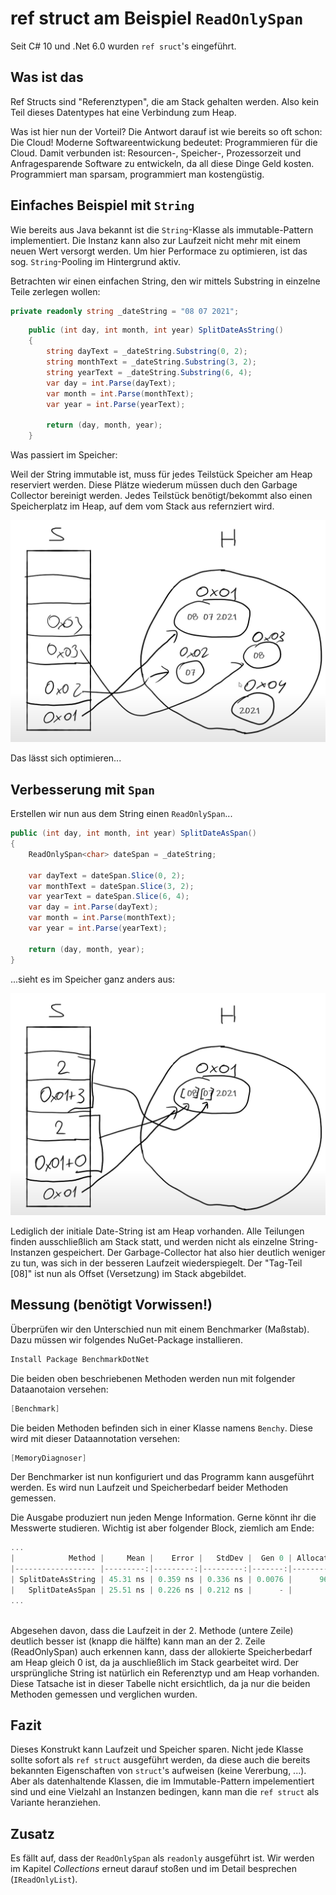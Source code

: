 # ref struct am Beispiel ``ReadOnlySpan``

Seit C# 10 und .Net 6.0 wurden ``ref sruct``'s eingeführt.

## Was ist das

Ref Structs sind "Referenztypen", die am Stack gehalten werden. Also kein Teil dieses Datentypes hat eine Verbindung zum Heap.

Was ist hier nun der Vorteil? Die Antwort darauf ist wie bereits so oft schon: Die Cloud! Moderne Softwareentwickung bedeutet: Programmieren für die Cloud. Damit verbunden ist: Resourcen-, Speicher-, Prozessorzeit und Anfragesparende Software zu entwickeln, da all diese Dinge Geld kosten. Programmiert man sparsam, programmiert man kostengüstig.

## Einfaches Beispiel mit `String`

Wie bereits aus Java bekannt ist die ``String``-Klasse als immutable-Pattern implementiert. Die Instanz kann also zur Laufzeit nicht mehr mit einem neuen Wert versorgt werden. Um hier Performace zu optimieren, ist das sog. ``String``-Pooling im Hintergrund aktiv.

Betrachten wir einen einfachen String, den wir mittels Substring in einzelne Teile zerlegen wollen:

```C#
private readonly string _dateString = "08 07 2021";
```

``` C#
    public (int day, int month, int year) SplitDateAsString()
    {
        string dayText = _dateString.Substring(0, 2);
        string monthText = _dateString.Substring(3, 2);
        string yearText = _dateString.Substring(6, 4);
        var day = int.Parse(dayText);
        var month = int.Parse(monthText);
        var year = int.Parse(yearText);

        return (day, month, year);
    }
```

Was passiert im Speicher:

Weil der String immutable ist, muss für jedes Teilstück Speicher am Heap reserviert werden. Diese Plätze wiederum müssen duch den Garbage Collector bereinigt werden. Jedes Teilstück benötigt/bekommt also einen Speicherplatz im Heap, auf dem vom Stack aus refernziert wird.

![String](String.png)

Das lässt sich optimieren...

## Verbesserung mit `Span`

Erstellen wir nun aus dem String einen `ReadOnlySpan`...

```C#
public (int day, int month, int year) SplitDateAsSpan()
{
    ReadOnlySpan<char> dateSpan = _dateString;

    var dayText = dateSpan.Slice(0, 2);
    var monthText = dateSpan.Slice(3, 2);
    var yearText = dateSpan.Slice(6, 4);
    var day = int.Parse(dayText);
    var month = int.Parse(monthText);
    var year = int.Parse(yearText);

    return (day, month, year);
}
```

...sieht es im Speicher ganz anders aus:

![Span](Span.png)

Lediglich der initiale Date-String ist am Heap vorhanden. Alle Teilungen finden ausschließlich am Stack statt, und werden nicht als einzelne String-Instanzen gespeichert. Der Garbage-Collector hat also hier deutlich weniger zu tun, was sich in der besseren Laufzeit wiederspiegelt. Der "Tag-Teil [08]" ist nun als Offset (Versetzung) im Stack abgebildet.

## Messung (benötigt Vorwissen!)

Überprüfen wir den Unterschied nun mit einem Benchmarker (Maßstab). Dazu müssen wir folgendes NuGet-Package installieren.

```Powershell
Install Package BenchmarkDotNet
```

Die beiden oben beschriebenen Methoden werden nun mit folgender Dataanotaion versehen:

```C#
[Benchmark]
```

Die beiden Methoden befinden sich in einer Klasse namens ``Benchy``. Diese wird mit dieser Dataannotation versehen:

```C#
[MemoryDiagnoser]
```

Der Benchmarker ist nun konfiguriert und das Programm kann ausgeführt werden. Es wird nun Laufzeit und Speicherbedarf beider Methoden gemessen.

Die Ausgabe produziert nun jeden Menge Information. Gerne könnt ihr die Messwerte studieren. Wichtig ist aber folgender Block, ziemlich am Ende:

```powershell
...
|            Method |     Mean |    Error |   StdDev |  Gen 0 | Allocated |
|------------------ |---------:|---------:|---------:|-------:|----------:|
| SplitDateAsString | 45.31 ns | 0.359 ns | 0.336 ns | 0.0076 |      96 B |
|   SplitDateAsSpan | 25.51 ns | 0.226 ns | 0.212 ns |      - |         - |
...
  
```

Abgesehen davon, dass die Laufzeit in der 2. Methode (untere Zeile) deutlich besser ist (knapp die hälfte) kann man an der 2. Zeile (ReadOnlySpan) auch erkennen kann, dass der allokierte Speicherbedarf am Heap gleich 0 ist, da ja auschließlich im Stack gearbeitet wird. Der ursprüngliche String ist natürlich ein Referenztyp und am Heap vorhanden. Diese Tatsache ist in dieser Tabelle nicht ersichtlich, da ja nur die beiden Methoden gemessen und verglichen wurden.

## Fazit

Dieses Konstrukt kann Laufzeit und Speicher sparen. Nicht jede Klasse sollte sofort als ``ref struct`` ausgeführt werden, da diese auch die bereits bekannten Eigenschaften von ``struct``'s aufweisen (keine Vererbung, ...). Aber als datenhaltende Klassen, die im Immutable-Pattern impelementiert sind und eine Vielzahl an Instanzen bedingen, kann man die ``ref struct`` als Variante heranziehen.

## Zusatz

Es fällt auf, dass der ``ReadOnlySpan`` als ``readonly`` ausgeführt ist. Wir werden im Kapitel *Collections* erneut darauf stoßen und im Detail besprechen (`IReadOnlyList`).